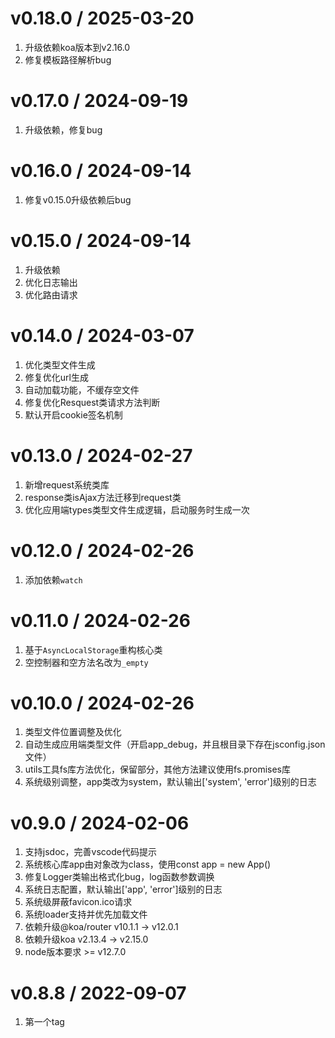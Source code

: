 # v0.18.0 / 2025-03-20
1. 升级依赖koa版本到v2.16.0
2. 修复模板路径解析bug

# v0.17.0 / 2024-09-19
1. 升级依赖，修复bug

# v0.16.0 / 2024-09-14
1. 修复v0.15.0升级依赖后bug

# v0.15.0 / 2024-09-14
1. 升级依赖
2. 优化日志输出
3. 优化路由请求

# v0.14.0 / 2024-03-07
1. 优化类型文件生成
2. 修复优化url生成
3. 自动加载功能，不缓存空文件
4. 修复优化Resquest类请求方法判断
5. 默认开启cookie签名机制

# v0.13.0 / 2024-02-27
1. 新增request系统类库
2. response类isAjax方法迁移到request类
3. 优化应用端types类型文件生成逻辑，启动服务时生成一次

# v0.12.0 / 2024-02-26
1. 添加依赖`watch`

# v0.11.0 / 2024-02-26
1. 基于`AsyncLocalStorage`重构核心类
2. 空控制器和空方法名改为`_empty`

# v0.10.0 / 2024-02-26
1. 类型文件位置调整及优化
2. 自动生成应用端类型文件（开启app_debug，并且根目录下存在jsconfig.json文件）
3. utils工具fs库方法优化，保留部分，其他方法建议使用fs.promises库
4. 系统级别调整，app类改为system，默认输出['system', 'error']级别的日志

# v0.9.0 / 2024-02-06
1. 支持jsdoc，完善vscode代码提示
2. 系统核心库app由对象改为class，使用const app = new App() 
3. 修复Logger类输出格式化bug，log函数参数调换
4. 系统日志配置，默认输出['app', 'error']级别的日志
5. 系统级屏蔽favicon.ico请求
6. 系统loader支持并优先加载文件
7. 依赖升级@koa/router v10.1.1 -> v12.0.1
8. 依赖升级koa v2.13.4 -> v2.15.0
9. node版本要求 >= v12.7.0

# v0.8.8 / 2022-09-07
1. 第一个tag